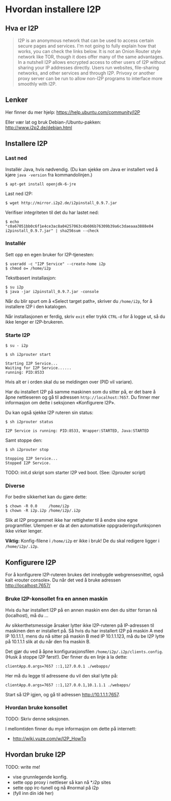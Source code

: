Hvordan installere I2P
======================


## Hva er I2P ##

> I2P is an anonymous network that can be used to access certain secure
> pages and services. I'm not going to fully explain how that works, you
> can check the links below. It is not an Onion Router style network
> like TOR, though it does offer many of the same advantages. In
> a nutshell I2P allows encrypted access to other users of I2P without
> sharing your IP addresses directly. Users run websites, file-sharing
> networks, and other services and through I2P. Privoxy or another proxy
> server can be run to allow non-I2P programs to interface more smoothly
> with I2P.


## Lenker ##

Her finner du mer hjelp: <https://help.ubuntu.com/community/I2P>

Eller vær lat og bruk Debian-/Ubuntu-pakken:
<http://www.i2p2.de/debian.html>

<!--
[Her finner du mere hjelp](https://help.ubuntu.com/community/I2P)
-->


## Installere I2P ##

### Last ned ###

Installér Java, hvis nødvendig. (Du kan sjekke om Java er installert ved
å kjøre `java -version` fra kommandolinjen.)

    $ apt-get install openjdk-6-jre

Last ned I2P:

    $ wget http://mirror.i2p2.de/i2pinstall_0.9.7.jar

Verifiser integriteten til det du har lastet ned:

    $ echo "c0a67051bb0c6f1e4ce3ac8a04257063c4b606b76309b39a6c3daeaaa3888e04 i2pinstall_0.9.7.jar" | sha256sum --check


### Installér ###

Sett opp en egen bruker for I2P-tjenesten:

    $ useradd -c "I2P Service" --create-home i2p
    $ chmod o= /home/i2p

Tekstbasert installasjon:

    $ su i2p
    $ java -jar i2pinstall_0.9.7.jar -console

Når du blir spurt om å «Select target path», skriver du `/home/i2p`, for
å installere I2P i den katalogen.

Når installasjonen er ferdig, skriv `exit` eller trykk `CTRL-d` for
å logge ut, så du ikke lenger er I2P-brukeren.


### Starte I2P ###

    $ su - i2p

    $ sh i2prouter start

    Starting I2P Service...
    Waiting for I2P Service......
    running: PID:8533

Hvis alt er i orden skal du se meldingen over (PID vil variare).

Har du installert I2P på samme maskinen som du sitter på, er det bare å
åpne nettleseren og gå til adressen `http://localhost:7657`. Du finner
mer informasjon om dette i seksjonen «Konfigurere I2P».

Du kan også sjekke I2P ruteren sin status:

    $ sh i2prouter status

    I2P Service is running: PID:8533, Wrapper:STARTED, Java:STARTED

Samt stoppe den:

    $ sh i2prouter stop

    Stopping I2P Service...
    Stopped I2P Service.

TODO: init.d skript som starter I2P ved boot. (See: i2prouter script)


### Diverse ###

For bedre sikkerhet kan du gjøre dette:

    $ chown -R 0.0     /home/i2p
    $ chown -R i2p.i2p /home/i2p/.i2p

Slik at I2P programmet ikke har rettigheter til å endre sine egne
programfiler. Ulempen er da at den automatiske oppgraderingsfunksjonen
ikke virker lenger.

**Viktig:** Konfig-filene i `/home/i2p` er ikke i bruk! De du skal redigere
ligger i `/home/i2p/.i2p`.



## Konfigurere I2P ##

For å konfigurere I2P-ruteren brukes det innebygde webgrensesnittet,
også kalt «router console». Du når det ved å bruke adressen
<http://localhost:7657/>

### Bruke I2P-konsollet fra en annen maskin ###

Hvis du har installert I2P på en annen maskin enn den du sitter forran
nå (localhost), må du ...

Av sikkerthetsmessige årsaker lytter ikke I2P-ruteren på IP-adressen til
maskinen den er installert på. Så hvis du har installert I2P på maskin
A med IP 10.1.1.1, mens du nå sitter på maskin B med IP 10.1.1.123, må
du be I2P lytte på 10.1.1.1 slik at du når den fra maskin B.

Det gjør du ved å åpne konfigurasjonsfilen `/home/i2p/.i2p/clients.config`.
(Husk å stoppe I2P først!). Der finner du en linje à la dette:

    clientApp.0.args=7657 ::1,127.0.0.1 ./webapps/

Her må du legge til adressene du vil den skal lytte på:

    clientApp.0.args=7657 ::1,127.0.0.1,10.1.1.1 ./webapps/

Start så I2P igjen, og gå til adressen <http://10.1.1.1:7657>.


### Hvordan bruke konsollet ###

TODO: Skriv denne seksjonen.

I mellomtiden finner du mye informasjon om dette på internett:

* <http://wiki.vuze.com/w/I2P_HowTo>



## Hvordan bruke I2P ##

TODO: write me!

* vise grunnlegende konfig.
* sette opp proxy i nettleser så kan nå \*.i2p sites
* sette opp irc-tunell og nå #normal på i2p
* (fyll inn din idé her)

<!--
$ firefox -P I2P -new-instance
-->


<!-- NOTATER -->

<!--
## Redigere konfigurasjonsfiler ##

*Merk:* Dette er for vidrekommende. Jeg anbefaler å bruke det grafiske
konsolet for å gjøre endringer.

Husk å stoppe I2P ruteren før du endrer disse filene!

Hvis du ikke er ufeilbar, er det lurt å ta en backup av filene du skal
endre.

    $ cd /home/i2p/.i2p
    $ for file in *.config; do cp $file $file.orig; done
-->


<!--
FILER i /home/i2p/

wrapper.config
# wrapper.java.maxmemory=128

i2prouter
# startup script. contains changeable variables

.i2p/wrapper.log
.i2p/logs/log-router-0.txt

.i2p/i2p.status
# STARTED

.i2p/clients.config
# clientApp.0.args=7657 ::1,127.0.0.1,10.1.1.1 ./webapps/
-->

<!--
Select target path [/root] 
> /home/i2p

TODO: Filene til I2P burde ikke være skrivbare. Så splitt i statiske
og /var/run/i2p.  (Men da kan man ikke oppgradere fra GUI consolet).
-->

<!--
Grafisk installasjon. (Jeg har ikke testet denne.)

    $ java -jar i2pinstall_0.9.7.jar
-->
